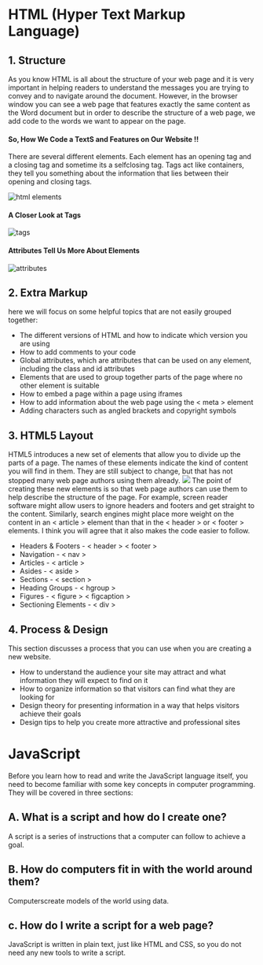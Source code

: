 # HTML (Hyper Text Markup Language)
## 1. Structure
 As you know HTML is all about the structure of your web page and it is very important in helping
 readers to understand the messages you are trying to convey
 and to navigate around the document.
 However, in the browser window you can see a web page that features exactly
 the same content as the Word document but in order to
 describe the structure of a web page, we add code to the words we want
 to appear on the page.

#### So, How We Code a TextS and Features on Our Website !!
 There are several different elements. Each
element has an opening tag and a closing tag and sometime its a selfclosing tag. Tags act like containers, they tell you
something about the information that lies
between their opening and closing tags.

![html elements](https://stuyhsdesign.files.wordpress.com/2015/09/basic-structure.png)

#### A Closer Look at Tags

![tags](https://www.web4college.com/html/Element.png)

#### Attributes Tell Us More About Elements
![attributes](https://4.bp.blogspot.com/-B5vUzJXNAoE/Vuay2ygsN2I/AAAAAAAAG5o/-qOAVBa3LRkJ0fPWywYzkAcmezRAY2Rxg/s640/html-syntax.png)


## 2.  Extra Markup
here we will focus on some helpful topics that are
not easily grouped together: 
 * The different versions of HTML and how to indicate which
 version you are using 
  *  How to add comments to your code
* Global attributes, which are attributes that can be used   on
any element, including the class and id attributes
* Elements that are used to group together parts of the page where no other element is suitable
* How to embed a page within a page using iframes
* How to add information about the web page using the
< meta > element
* Adding characters such as angled brackets and copyright
symbols

## 3.  HTML5 Layout
HTML5 introduces a new set of elements that allow you to divide up the
parts of a page. The names of these elements indicate the kind of content
you will find in them. They are still subject to change, but that has not
stopped many web page authors using them already.
![](https://stuyhsdesign.files.wordpress.com/2016/05/yoko-html5.png)
The point of creating these
new elements is so that web
page authors can use them to
help describe the structure of
the page. For example, screen
reader software might allow
users to ignore headers and
footers and get straight to
the content. Similarly, search
engines might place more
weight on the content in an
< article > element than that
in the < header > or < footer >
elements. I think you will agree
that it also makes the code
easier to follow.
* Headers & Footers - < header > < footer >
* Navigation - < nav >
* Articles - < article >
* Asides - < aside >
* Sections - < section >
* Heading Groups - < hgroup >
* Figures - < figure > < figcaption >
* Sectioning Elements - < div >


## 4. Process & Design
This section discusses a process that
you can use when you are creating a new
website.
* How to understand the audience your site may attract and
what information they will expect to find on it
* How to organize information so that visitors can find what
they are looking for
* Design theory for presenting information in a way that
helps visitors achieve their goals
* Design tips to help you create more attractive and
professional sites



# JavaScript

Before you learn how to read and write the JavaScript
language itself, you need to become familiar with some key
concepts in computer programming. They will be covered in
three sections: 

## A. What is a script and how do I create one? 
A script is a series of instructions that a computer can follow to achieve a goal.  
## B. How do computers fit in with the world around them?
Computerscreate models of the world using data.
## c. How do I write a script for a web page?
JavaScript is written in plain text, just like HTML and CSS, so you do not
need any new tools to write a script.
